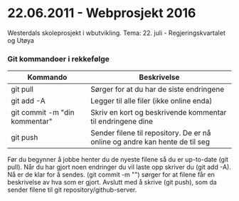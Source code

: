 # 22.06.2011 - Webprosjekt 2016
Westerdals skoleprosjekt i wbutvikling. Tema: 22. juli - Regjeringskvartalet og Utøya

### Git kommandoer i rekkefølge
| Kommando  | Beskrivelse |
|-----------|-------------|
| git pull  | Sørger for at du har de siste endringene|
| git add -A | Legger til alle filer (ikke online enda)|
| git commit -m "din kommentar" | Skriv en kort og beskrivende kommentar til endringene dine |
| git push | Sender filene til repository. De er nå online og andre kan hente de til seg |

Før du begynner å jobbe henter du de nyeste filene så du er up-to-date (git pull). Når du har gjort noen endringer du vil laste opp skriver du (git add -A). Nå er de klar for å sendes. (git commit -m "") sørger for at filene får en beskrivelse av hva som er gjort. Avslutt med å skrive (git push), som da sender filene til git repository/github-server.